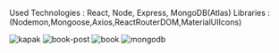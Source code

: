 Used Technologies : React, Node, Express, MongoDB(Atlas) 
Libraries : (Nodemon,Mongoose,Axios,ReactRouterDOM,MaterialUIIcons)

![kapak](https://user-images.githubusercontent.com/46208188/201483711-06977bfe-1cab-4beb-b6fd-79905b2d24d0.png)
![book-post](https://user-images.githubusercontent.com/46208188/201483610-be87b8d6-1b15-4652-b58b-54367bfe19eb.gif)
![book](https://user-images.githubusercontent.com/46208188/201483703-bc43072c-deca-4321-b8cd-51b5cc221b77.gif)
![mongodb](https://user-images.githubusercontent.com/46208188/201483608-0f2d4a15-bb3d-4511-b0cf-215fec5c35f0.PNG)


